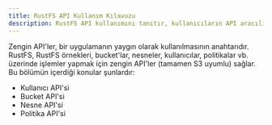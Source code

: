 ```yaml
---
title: RustFS API Kullanım Kılavuzu
description: RustFS API kullanımını tanıtır, kullanıcıların API aracılığıyla RustFS örnekleri/bucket'ları/nesneleri/kullanıcıları vb. üzerinde işlemler yapmasına yardımcı olur.
---
```


Zengin API'ler, bir uygulamanın yaygın olarak kullanılmasının anahtarıdır. RustFS, RustFS örnekleri, bucket'lar, nesneler, kullanıcılar, politikalar vb. üzerinde işlemler yapmak için zengin API'ler (tamamen S3 uyumlu) sağlar. Bu bölümün içerdiği konular şunlardır:

- Kullanıcı API'si
- Bucket API'si
- Nesne API'si
- Politika API'si
